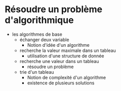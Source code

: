 # Résoudre un problème d'algorithmique 

- les algorithmes de base 
  - échanger deux variable
    - Notion d'idée d'un algorithme
  - recherche la valeur maximale dans un tableau
    - utilisation d'une structure de donnée
  - recherche une valeur dans un tableau
    - résoudre un problème
  - trie d'un tableau
    - Notion de complexité d'un algorithme
    - existence de plusieurs solutions